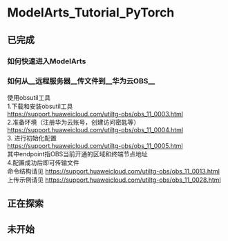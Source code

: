 # ModelArts_Tutorial_PyTorch

## 已完成

### 如何快速进入ModelArts  


### 如何从__远程服务器__传文件到__华为云OBS__
使用obsutil工具  
1.下载和安装obsutil工具  
https://support.huaweicloud.com/utiltg-obs/obs_11_0003.html  
2.准备环境（注册华为云账号，创建访问密匙等）  
https://support.huaweicloud.com/utiltg-obs/obs_11_0004.html  
3. 进行初始化配置  
https://support.huaweicloud.com/utiltg-obs/obs_11_0005.html  
其中endpoint指OBS当前开通的区域和终端节点地址  
4.配置成功后即可传输文件  
命令结构请见 https://support.huaweicloud.com/utiltg-obs/obs_11_0013.html  
上传示例请见 https://support.huaweicloud.com/utiltg-obs/obs_11_0028.html  

## 正在探索

## 未开始

